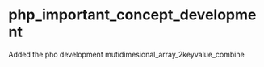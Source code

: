 # php_important_concept_development

Added the pho development mutidimesional_array_2keyvalue_combine
